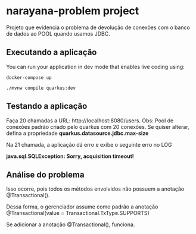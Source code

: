 # narayana-problem project

Projeto que evidencia o problema de devolução de conexões com o banco de dados ao POOL quando usamos JDBC.

## Executando a aplicação

You can run your application in dev mode that enables live coding using:
```shell script
docker-compose up
```

```shell script
./mvnw compile quarkus:dev
```

## Testando a aplicação

Faça 20 chamadas a URL: http://localhost:8080/users. Obs: Pool de conexões padrão criado pelo quarkus com 20 conexões. Se quiser alterar, defina a propriedade **quarkus.datasource.jdbc.max-size**

Na 21 chamada, a aplicação dá erro e exibe o seguinte erro no LOG

**java.sql.SQLException: Sorry, acquisition timeout!**

## Análise do problema

Isso ocorre, pois todos os métodos envolvidos não possuem a anotação @Transactional().

Dessa forma, o gerenciador assume como padrão a anotação @Transactional(value = Transactional.TxType.SUPPORTS)

Se adicionar a anotação @Transactional(), funciona.
